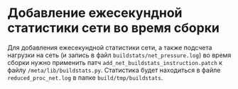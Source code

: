 # Добавление ежесекундной статистики сети во время сборки

Для добавления ежесекундной статистики сети, а также подсчета нагрузки на сеть (и запись в файл `buildstats/net_pressure.log`) во время сборки нужно применить патч `add_net_buildstats_instruction.patch`
к файлу `/meta/lib/buildstats.py`. Статистика будет находиться в файле `reduced_proc_net.log` в
папке `build/tmp/buildstats`.

